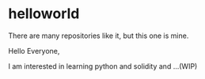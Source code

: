 # helloworld
There are many repositories like it, but this one is mine.

Hello Everyone,

I am interested in learning python and solidity and ...(WIP)
